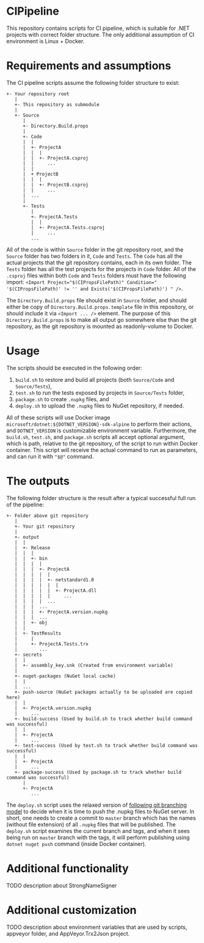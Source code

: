 # CIPipeline
This repository contains scripts for CI pipeline, which is suitable for .NET projects with correct folder structure.
The only additional assumption of CI environment is Linux + Docker.

# Requirements and assumptions
The CI pipeline scripts assume the following folder structure to exist:
```
+- Your repository root
   |
   +- This repository as submodule
   |
   +- Source
      |
      +- Directory.Build.props
      |
      +- Code
      |  |
      |  +- ProjectA
      |  |  |
      |  |  +- ProjectA.csproj
      |  |     ...
      |  |
      |  + ProjectB
      |  |  |
      |  |  +- ProjectB.csproj
      |  |     ...
      |  ...
      |
      +- Tests
         |
         +- ProjectA.Tests
         |  |
         |  +- ProjectA.Tests.csproj
         |     ...
         ...
```

All of the code is within `Source` folder in the git repository root, and the `Source` folder has two folders in it, `Code` and `Tests`.
The `Code` has all the actual projects that the git repository contains, each in its own folder.
The `Tests` folder has all the test projects for the projects in `Code` folder.
All of the `.csproj` files within both `Code` and `Tests` folders must have the following import: `<Import Project="$(CIPropsFilePath)" Condition=" '$(CIPropsFilePath)' != '' and Exists('$(CIPropsFilePath)') " />`.

The `Directory.Build.props` file should exist in `Source` folder, and should either be copy of `Directory.Build.props.template` file in this repository, or should include it via `<Import ... />` element.
The purpose of this `Directory.Build.props` is to make all output go somewhere else than the git repository, as the git repository is mounted as readonly-volume to Docker.


# Usage
The scripts should be executed in the following order:
1. `build.sh` to restore and build all projects (both `Source/Code` and `Source/Tests`),
2. `test.sh` to run the tests exposed by projects in `Source/Tests` folder,
3. `package.sh` to create `.nupkg` files, and
4. `deploy.sh` to upload the `.nupkg` files to NuGet repository, if needed.

All of these scripts will use Docker image `microsoft/dotnet:${DOTNET_VERSION}-sdk-alpine` to perform their actions, and `DOTNET_VERSION` is customizable environment variable.
Furthermore, the `build.sh`, `test.sh`, and `package.sh` scripts all accept optional argument, which is path, relative to the git repository, of the script to run within Docker container.
This script will receive the actual command to run as parameters, and can run it with `"$@"` command.

# The outputs
The following folder structure is the result after a typical successful full run of the pipeline:
```
+- Folder above git repository
   |
   +- Your git repository
   |
   +- output
   |  |
   |  +- Release
   |  |  |
   |  |  +- bin
   |  |  |  |
   |  |  |  +- ProjectA
   |  |  |  |  |
   |  |  |  |  +- netstandard1.0
   |  |  |  |  |  |
   |  |  |  |  |  +- ProjectA.dll
   |  |  |  |  |     ...
   |  |  |  |  ...
   |  |  |  ...
   |  |  |  +- ProjectA.version.nupkg
   |  |  |  ...
   |  |  +- obj
   |  |
   |  +- TestResults
   |     |
   |     +- ProjectA.Tests.trx
   |        ...
   +- secrets
   |  |
   |  +- assembly_key.snk (Created from environment variable)
   |
   +- nuget-packages (NuGet local cache)
   |  |
   |  ...
   +- push-source (NuGet packages actually to be uploaded are copied here)
   |  |
   |  +- ProjectA.version.nupkg
   |     ...
   +- build-success (Used by build.sh to track whether build command was successful)
   |  |
   |  +- ProjectA
   |     ...
   +- test-success (Used by test.sh to track whether build command was successful)
   |  |
   |  +- ProjectA
   |     ...
   +- package-success (Used by package.sh to track whether build command was successful)
      |
      +- ProjectA
         ...
```

The `deploy.sh` script uses the relaxed version of [following git branching model](https://nvie.com/posts/a-successful-git-branching-model/) to decide when it is time to push the .nupkg files to NuGet server.
In short, one needs to create a commit to `master` branch which has the names (without file extension) of all `.nupkg` files that will be published.
The `deploy.sh` script examines the current branch and tags, and when it sees being run on `master` branch with the tags, it will perform publishing using `dotnet nuget push` command (inside Docker container).

# Additional functionality
TODO description about StrongNameSigner

# Additional customization
TODO description about environment variables that are used by scripts, appveyor folder, and AppVeyor.Trx2Json project.